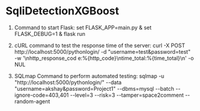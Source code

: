 # SqliDetectionXGBoost

1) Command to start Flask:
set FLASK_APP=main.py & set FLASK_DEBUG=1 & flask run

2) cURL command to test the response time of the server:
curl -X POST http://localhost:5000/pythonlogin/ -d "username=test&password=test" -w '\nhttp_response_cod e:%{http_code}\ntime_total:%{time_total}\n' -o NUL


3) SQLmap Command to perform automated testing:
sqlmap -u "http://localhost:5000/pythonlogin/" --data "username=akshay&password=Project1" --dbms=mysql --batch --ignore-code=403,401 --level=3 --risk=3 --tamper=space2comment --random-agent
